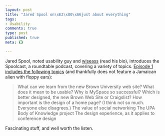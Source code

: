 ```yaml
--- 
layout: post
title: "Jared Spool on\xE2\x80\xA6just about everything"
tags: 
- Usability
comments: true
type: post
published: true
meta: {}

---
```

Jared Spool, noted usability guy and <a href="http://www.uie.com/brainsparks/2006/08/31/introducing-the-spoolcast-crew/">wiseass</a> (read his bio), introduces the Spoolcast, a roundtable podcast, covering a variety of topics. <a href="http://www.uie.com/brainsparks/2006/08/31/spoolcast-1-what-has-brown-done-for-you-part-1/">Episode 1 includes the following topics</a> (and thankfully does not feature a Jamaican alien with floppy ears):
  <blockquote>What can we learn from the new Brown University web site?
  What does it mean to be usable?
  Why is MySpace so successful?
  Which is better designed, the new Brown Web Site or Craigslist?
  How important is the design of a home page? (I think not so much. Everyone else disagrees.)
  The value of social networking
  The UPA Body of Knowledge project
  The design experience, as it applies to conference design</blockquote>

  Fascinating stuff, and well worth the listen.
